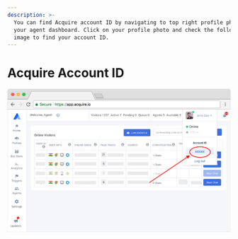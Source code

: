 ```yaml
---
description: >-
  You can find Acquire account ID by navigating to top right profile photo in
  your agent dashboard. Click on your profile photo and check the following
  image to find your account ID.
---
```


# Acquire Account ID

![Acquire account id](../../.gitbook/assets/account_id.png)

